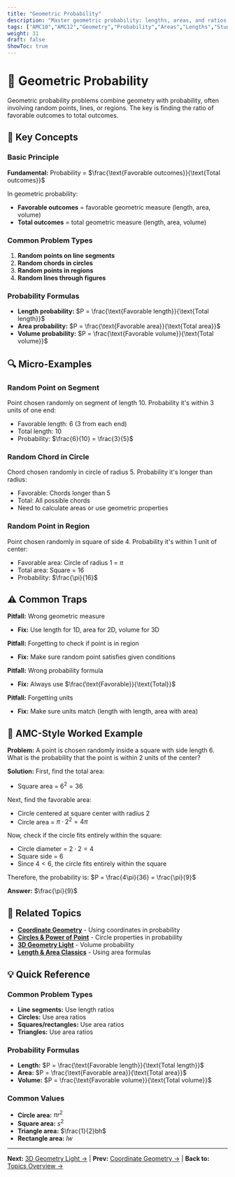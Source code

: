 ```yaml
---
title: "Geometric Probability"
description: "Master geometric probability: lengths, areas, and ratios for AMC problems involving random points and regions."
tags: ["AMC10","AMC12","Geometry","Probability","Areas","Lengths","Study Guide"]
weight: 31
draft: false
ShowToc: true
---
```


# 🎲 Geometric Probability

Geometric probability problems combine geometry with probability, often involving random points, lines, or regions. The key is finding the ratio of favorable outcomes to total outcomes.

## 🎯 Key Concepts

### Basic Principle
**Fundamental:** Probability = $\frac{\text{Favorable outcomes}}{\text{Total outcomes}}$

In geometric probability:
- **Favorable outcomes** = favorable geometric measure (length, area, volume)
- **Total outcomes** = total geometric measure (length, area, volume)

### Common Problem Types
1. **Random points on line segments**
2. **Random chords in circles**
3. **Random points in regions**
4. **Random lines through figures**

### Probability Formulas
- **Length probability:** $P = \frac{\text{Favorable length}}{\text{Total length}}$
- **Area probability:** $P = \frac{\text{Favorable area}}{\text{Total area}}$
- **Volume probability:** $P = \frac{\text{Favorable volume}}{\text{Total volume}}$

## 🔍 Micro-Examples

### Random Point on Segment
Point chosen randomly on segment of length 10. Probability it's within 3 units of one end:
- Favorable length: 6 (3 from each end)
- Total length: 10
- Probability: $\frac{6}{10} = \frac{3}{5}$

### Random Chord in Circle
Chord chosen randomly in circle of radius 5. Probability it's longer than radius:
- Favorable: Chords longer than 5
- Total: All possible chords
- Need to calculate areas or use geometric properties

### Random Point in Region
Point chosen randomly in square of side 4. Probability it's within 1 unit of center:
- Favorable area: Circle of radius 1 = $\pi$
- Total area: Square = 16
- Probability: $\frac{\pi}{16}$

## ⚠️ Common Traps

**Pitfall:** Wrong geometric measure
- **Fix:** Use length for 1D, area for 2D, volume for 3D

**Pitfall:** Forgetting to check if point is in region
- **Fix:** Make sure random point satisfies given conditions

**Pitfall:** Wrong probability formula
- **Fix:** Always use $\frac{\text{Favorable}}{\text{Total}}$

**Pitfall:** Forgetting units
- **Fix:** Make sure units match (length with length, area with area)

## 🎯 AMC-Style Worked Example

**Problem:** A point is chosen randomly inside a square with side length 6. What is the probability that the point is within 2 units of the center?

**Solution:**
First, find the total area:
- Square area = $6^2 = 36$

Next, find the favorable area:
- Circle centered at square center with radius 2
- Circle area = $\pi \cdot 2^2 = 4\pi$

Now, check if the circle fits entirely within the square:
- Circle diameter = $2 \cdot 2 = 4$
- Square side = 6
- Since $4 < 6$, the circle fits entirely within the square

Therefore, the probability is:
$P = \frac{4\pi}{36} = \frac{\pi}{9}$

**Answer:** $\frac{\pi}{9}$

## 🔗 Related Topics

- [**Coordinate Geometry**](coordinate-geometry) - Using coordinates in probability
- [**Circles & Power of Point**](circles-and-power-of-a-point) - Circle properties in probability
- [**3D Geometry Light**](3d-geometry-light) - Volume probability
- [**Length & Area Classics**](length-area-classics) - Using area formulas

## 💡 Quick Reference

### Common Problem Types
- **Line segments:** Use length ratios
- **Circles:** Use area ratios
- **Squares/rectangles:** Use area ratios
- **Triangles:** Use area ratios

### Probability Formulas
- **Length:** $P = \frac{\text{Favorable length}}{\text{Total length}}$
- **Area:** $P = \frac{\text{Favorable area}}{\text{Total area}}$
- **Volume:** $P = \frac{\text{Favorable volume}}{\text{Total volume}}$

### Common Values
- **Circle area:** $\pi r^2$
- **Square area:** $s^2$
- **Triangle area:** $\frac{1}{2}bh$
- **Rectangle area:** $lw$

---

**Next:** [3D Geometry Light →](3d-geometry-light) | **Prev:** [Coordinate Geometry →](coordinate-geometry) | **Back to:** [Topics Overview →](../)

